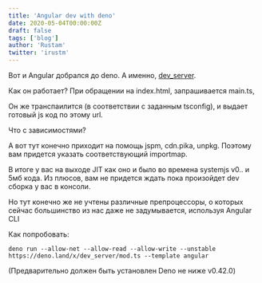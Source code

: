 ```yaml
---
title: 'Angular dev with deno'
date: 2020-05-04T00:00:00Z
draft: false
tags: ['blog']
author: 'Rustam'
twitter: 'irustm'
---
```


Вот и Angular добрался до deno. A именно, [dev_server](https://github.com/zhmushan/dev_server). 

<!--more-->

Как он работает? 
При обращении на index.html, запрашивается main.ts, 

Он же транспаилится (в соответствии с заданным tsconfig), и выдает готовый js код по этому url.

Что с зависимостями?

А вот тут конечно приходит на помощь jspm, cdn.pika, unpkg. Поэтому вам придется указать соответствующий importmap.

В итоге у вас на выходе JIT как оно и было во времена systemjs v0.. и 5мб кода. 
Из плюсов, вам не придется ждать пока произойдет dev сборка у вас в консоли.

Но тут конечно же не учтены различные препроцессоры, о которых сейчас большинство из нас  даже не задумывается, используя Angular CLI

Как попробовать:

```
deno run --allow-net --allow-read --allow-write --unstable https://deno.land/x/dev_server/mod.ts --template angular
```

(Предварительно должен быть установлен Deno не ниже v0.42.0)